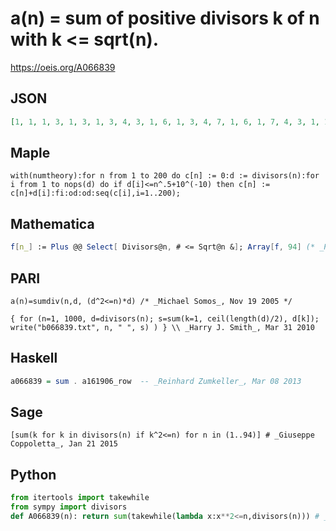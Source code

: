 # a\(n\) \= sum of positive divisors k of n with k <\= sqrt\(n\)\.
https://oeis.org/A066839
## JSON
```JSON
[1, 1, 1, 3, 1, 3, 1, 3, 4, 3, 1, 6, 1, 3, 4, 7, 1, 6, 1, 7, 4, 3, 1, 10, 6, 3, 4, 7, 1, 11, 1, 7, 4, 3, 6, 16, 1, 3, 4, 12, 1, 12, 1, 7, 9, 3, 1, 16, 8, 8, 4, 7, 1, 12, 6, 14, 4, 3, 1, 21, 1, 3, 11, 15, 6, 12, 1, 7, 4, 15, 1, 24, 1, 3, 9, 7, 8, 12, 1, 20, 13, 3, 1, 23, 6, 3, 4, 15, 1, 26, 8, 7, 4, 3]
```
## Maple
```Maple
with(numtheory):for n from 1 to 200 do c[n] := 0:d := divisors(n):for i from 1 to nops(d) do if d[i]<=n^.5+10^(-10) then c[n] := c[n]+d[i]:fi:od:od:seq(c[i],i=1..200);
```
## Mathematica
```Mathematica
f[n_] := Plus @@ Select[ Divisors@n, # <= Sqrt@n &]; Array[f, 94] (* _Robert G. Wilson v_, Mar 04 2010 *)
```
## PARI
```PARI
a(n)=sumdiv(n,d, (d^2<=n)*d) /* _Michael Somos_, Nov 19 2005 */
```
```PARI
{ for (n=1, 1000, d=divisors(n); s=sum(k=1, ceil(length(d)/2), d[k]); write("b066839.txt", n, " ", s) ) } \\ _Harry J. Smith_, Mar 31 2010
```
## Haskell
```Haskell
a066839 = sum . a161906_row  -- _Reinhard Zumkeller_, Mar 08 2013
```
## Sage
```Sage
[sum(k for k in divisors(n) if k^2<=n) for n in (1..94)] # _Giuseppe Coppoletta_, Jan 21 2015
```
## Python
```Python
from itertools import takewhile
from sympy import divisors
def A066839(n): return sum(takewhile(lambda x:x**2<=n,divisors(n))) # _Chai Wah Wu_, Dec 19 2023
```
